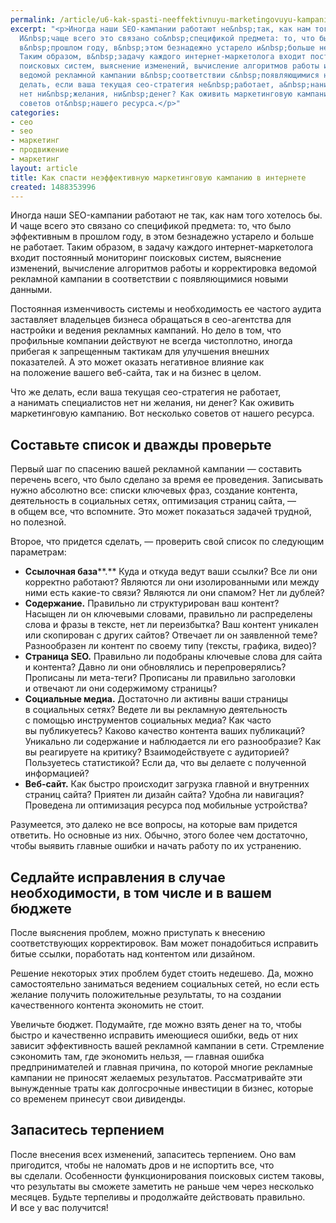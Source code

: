 ```yaml
---
permalink: /article/u6-kak-spasti-neeffektivnuyu-marketingovuyu-kampaniyu-v-internete
excerpt: "<p>Иногда наши SEO-кампании работают не&nbsp;так, как нам того хотелось&nbsp;бы.
  И&nbsp;чаще всего это связано со&nbsp;спецификой предмета: то, что было эффективным
  в&nbsp;прошлом году, в&nbsp;этом безнадежно устарело и&nbsp;больше не&nbsp;работает.
  Таким образом, в&nbsp;задачу каждого интернет-маркетолога входит постоянный мониторинг
  поисковых систем, выяснение изменений, вычисление алгоритмов работы и&nbsp;корректировка
  ведомой рекламной кампании в&nbsp;соответствии с&nbsp;появляющимися новыми данными.</p>\r\n<p>Что&nbsp;же
  делать, если ваша текущая сео-стратегия не&nbsp;работает, а&nbsp;нанимать специалистов
  нет ни&nbsp;желания, ни&nbsp;денег? Как оживить маркетинговую кампанию. Вот несколько
  советов от&nbsp;нашего ресурса.</p>"
categories:
- сео
- seo
- маркетинг
- продвижение
- маркетинг
layout: article
title: Как спасти неэффективную маркетинговую кампанию в интернете
created: 1488353996
---
```

Иногда наши SEO-кампании работают не так, как нам того хотелось бы. И чаще всего это связано со спецификой предмета: то, что было эффективным в прошлом году, в этом безнадежно устарело и больше не работает. Таким образом, в задачу каждого интернет-маркетолога входит постоянный мониторинг поисковых систем, выяснение изменений, вычисление алгоритмов работы и корректировка ведомой рекламной кампании в соответствии с появляющимися новыми данными.

Постоянная изменчивость системы и необходимость ее частого аудита заставляет владельцев бизнеса обращаться в сео-агентства для настройки и ведения рекламных кампаний. Но дело в том, что профильные компании действуют не всегда чистоплотно, иногда прибегая к запрещенным тактикам для улучшения внешних показателей. А это может оказать негативное влияние как на положение вашего веб-сайта, так и на бизнес в целом.

Что же делать, если ваша текущая сео-стратегия не работает, а нанимать специалистов нет ни желания, ни денег? Как оживить маркетинговую кампанию. Вот несколько советов от нашего ресурса.

## Составьте список и дважды проверьте ##

Первый шаг по спасению вашей рекламной кампании — составить перечень всего, что было сделано за время ее проведения. Записывать нужно абсолютно все: списки ключевых фраз, создание контента, деятельность в социальных сетях, оптимизация страниц сайта, — в общем все, что вспомните. Это может показаться задачей трудной, но полезной.

Второе, что придется сделать, — проверить свой список по следующим параметрам:

 *  **Ссылочная база****.** Куда и откуда ведут ваши ссылки? Все ли они корректно работают? Являются ли они изолированными или между ними есть какие-то связи? Являются ли они спамом? Нет ли дублей?
 *  **Содержание.** Правильно ли структурирован ваш контент? Насыщен ли он ключевыми словами, правильно ли распределены слова и фразы в тексте, нет ли переизбытка? Ваш контент уникален или скопирован с других сайтов? Отвечает ли он заявленной теме? Разнообразен ли контент по своему типу (тексты, графика, видео)?
 *  **Страница SEO.** Правильно ли подобраны ключевые слова для сайта и контента? Давно ли они обновлялись и перепроверялись? Прописаны ли мета-теги? Прописаны ли правильно заголовки и отвечают ли они содержимому страницы?
 *  **Социальные медиа.** Достаточно ли активны ваши страницы в социальных сетях? Ведете ли вы рекламную деятельность с помощью инструментов социальных медиа? Как часто вы публикуетесь? Каково качество контента ваших публикаций? Уникально ли содержание и наблюдается ли его разнообразие? Как вы реагируете на критику? Взаимодействуете с аудиторией? Пользуетесь статистикой? Если да, что вы делаете с полученной информацией?
 *  **Веб-сайт.** Как быстро происходит загрузка главной и внутренних страниц сайта? Приятен ли дизайн сайта? Удобна ли навигация? Проведена ли оптимизация ресурса под мобильные устройства?

Разумеется, это далеко не все вопросы, на которые вам придется ответить. Но основные из них. Обычно, этого более чем достаточно, чтобы выявить главные ошибки и начать работу по их устранению.

## Седлайте исправления в случае необходимости, в том числе и в вашем бюджете ##

После выяснения проблем, можно приступать к внесению соответствующих корректировок. Вам может понадобиться исправить битые ссылки, поработать над контентом или дизайном.

Решение некоторых этих проблем будет стоить недешево. Да, можно самостоятельно заниматься ведением социальных сетей, но если есть желание получить положительные результаты, то на создании качественного контента экономить не стоит.

Увеличьте бюджет. Подумайте, где можно взять денег на то, чтобы быстро и качественно исправить имеющиеся ошибки, ведь от них зависит эффективность вашей рекламной кампании в сети. Стремление сэкономить там, где экономить нельзя, — главная ошибка предпринимателей и главная причина, по которой многие рекламные кампании не приносят желаемых результатов. Рассматривайте эти вынужденные траты как долгосрочные инвестиции в бизнес, которые со временем принесут свои дивиденды.

## Запаситесь терпением ##

После внесения всех изменений, запаситесь терпением. Оно вам пригодится, чтобы не наломать дров и не испортить все, что вы сделали. Особенности функционирования поисковых систем таковы, что результаты вы сможете заметить не раньше чем через несколько месяцев. Будьте терпеливы и продолжайте действовать правильно. И все у вас получится!
